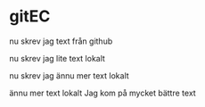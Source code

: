 # gitEC

nu skrev jag text från github

nu skrev jag lite text lokalt

nu skrev jag ännu mer text lokalt

ännu mer text lokalt
Jag kom på mycket bättre text
